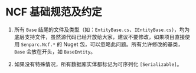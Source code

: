 # NCF 基础规范及约定

1. 所有 `Base` 结尾的文件及类型（如：`EntityBase.cs`、`IEntityBase.cs`），均为底层支持文件，虽然源代码已经开放给大家，建议不要修改，如果项目直接使用 `Senparc.Ncf.*` 的 Nuget 包，可以忽略此问题。所有允许修改的基类，`Base` 会放在开头，如 `BaseEntity`。

2. 如果没有特殊情况，所有数据库实体都标记为可序列化 `[Serializable]`。
